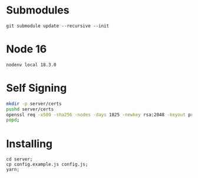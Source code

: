 # Submodules

```
git submodule update --recursive --init
```

# Node 16

```
nodenv local 18.3.0
```

# Self Signing

```sh
mkdir -p server/certs
pushd server/certs
openssl req -x509 -sha256 -nodes -days 1825 -newkey rsa:2048 -keyout privkey.pem -out fullchain.pem
popd;
```

# Installing

```
cd server;
cp config.example.js config.js;
yarn;
```
